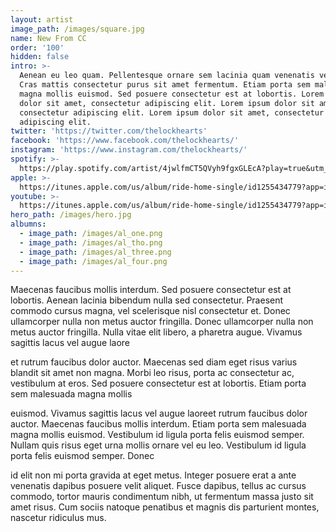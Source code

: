 ```yaml
---
layout: artist
image_path: /images/square.jpg
name: New From CC
order: '100'
hidden: false
intro: >-
  Aenean eu leo quam. Pellentesque ornare sem lacinia quam venenatis vestibulum.
  Cras mattis consectetur purus sit amet fermentum. Etiam porta sem malesuada
  magna mollis euismod. Sed posuere consectetur est at lobortis. Lorem ipsum
  dolor sit amet, consectetur adipiscing elit. Lorem ipsum dolor sit amet,
  consectetur adipiscing elit. Lorem ipsum dolor sit amet, consectetur
  adipiscing elit.
twitter: 'https://twitter.com/thelockhearts'
facebook: 'https://www.facebook.com/thelockhearts/'
instagram: 'https://www.instagram.com/thelockhearts/'
spotify: >-
  https://play.spotify.com/artist/4jwlfmCT5QVyh9fgxGLEcA?play=true&utm_source=open.spotify.com&utm_medium=open
apple: >-
  https://itunes.apple.com/us/album/ride-home-single/id1255434779?app=itunes&ign-mpt=uo%3D4
youtube: >-
  https://itunes.apple.com/us/album/ride-home-single/id1255434779?app=itunes&ign-mpt=uo%3D4
hero_path: /images/hero.jpg
albumns:
  - image_path: /images/al_one.png
  - image_path: /images/al_tho.png
  - image_path: /images/al_three.png
  - image_path: /images/al_four.png
---
```


Maecenas faucibus mollis interdum. Sed posuere consectetur est at lobortis. Aenean lacinia bibendum nulla sed consectetur. Praesent commodo cursus magna, vel scelerisque nisl consectetur et. Donec ullamcorper nulla non metus auctor fringilla. Donec ullamcorper nulla non metus auctor fringilla. Nulla vitae elit libero, a pharetra augue. Vivamus sagittis lacus vel augue laore

et rutrum faucibus dolor auctor. Maecenas sed diam eget risus varius blandit sit amet non magna. Morbi leo risus, porta ac consectetur ac, vestibulum at eros. Sed posuere consectetur est at lobortis. Etiam porta sem malesuada magna mollis

euismod. Vivamus sagittis lacus vel augue laoreet rutrum faucibus dolor auctor. Maecenas faucibus mollis interdum. Etiam porta sem malesuada magna mollis euismod. Vestibulum id ligula porta felis euismod semper. Nullam quis risus eget urna mollis ornare vel eu leo. Vestibulum id ligula porta felis euismod semper. Donec

id elit non mi porta gravida at eget metus. Integer posuere erat a ante venenatis dapibus posuere velit aliquet. Fusce dapibus, tellus ac cursus commodo, tortor mauris condimentum nibh, ut fermentum massa justo sit amet risus. Cum sociis natoque penatibus et magnis dis parturient montes, nascetur ridiculus mus.